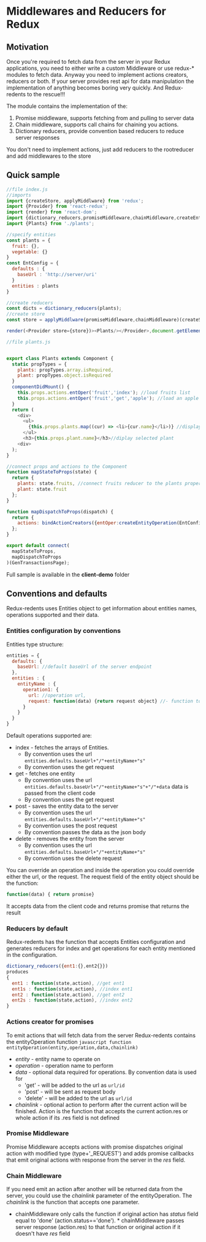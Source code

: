 # Middlewares and Reducers for Redux

## Motivation
Once you're required to fetch data from the server in your Redux applications, you need to either write a custom Middleware or use redux-* modules to fetch data. Anyway you need to implement actions creators, reducers or both. If your server provides rest api for data manipulation the implementation of anything becomes boring very quickly. And Redux-redents to the rescue!!!

The module contains the implementation of the:
1. Promise middleware, supports fetching from and pulling to server data
2. Chain middleware, supports call chains for chaining you actions.
3. Dictionary reducers, provide convention based reducers to reduce server responses

You don't need to implement actions, just add reducers to the rootreducer and add middlewares to the store

## Quick sample
```javascript
//file index.js
//imports
import {createStore, applyMiddlware} from 'redux';
import {Provider} from 'react-redux';
import {render} from 'react-dom';
import {dictionary_reducers,promiseMiddleware,chainMiddleware,createEntityOperation} from 'redux-redents';
import {Plants} from './plants';

//specify entities
const plants = {
  fruit: {},
  vegetable: {}
}
const EntConfig = {
  defaults : {
    baseUrl : 'http://server/uri'
  }
  entities : plants
}

//create reducers
const dicts = dictionary_reducers(plants);
//create store
const store = applyMiddlware(promiseMiddleware,chainMiddleware)(createStore)(dicts);

render(<Provider store={store})><Plants/></Provider>,document.getElemenentById('app'));

//file plants.js


export class Plants extends Component {
  static propTypes = {
    plants: propTypes.array.isRequired,
    plant: propTypes.object.isRequired
  }
  componentDidMount() {
    this.props.actions.entOper('fruit','index'); //load fruits list
    this.props.actions.entOper('fruit','get','apple'); //load an apple
  }
  return (
    <div>
      <ul>
        {this.props.plants.map((cur) => <li>{cur.name}</li>)} //display list of the plants
      </ul>
      <h3>{this.props.plant.name}</h3>//diplay selected plant
    <div>
  );
}

//connect props and actions to the Component
function mapStateToProps(state) {
  return {
    plants: state.fruits, //connect fruits reducer to the plants property
    plant: state.fruit
  };
}

function mapDispatchToProps(dispatch) {
  return {
    actions: bindActionCreators({entOper:createEntityOperation(EntConfig)}, dispatch) //binds actions.entOper to the call of the entityOperation function
  };
}

export default connect(
  mapStateToProps,
  mapDispatchToProps
)(GenTransactionsPage);
```

Full sample is available in the __client-demo__ folder

## Conventions and defaults
Redux-redents uses Entities object to get information about entities names, operations supported and their data.

### Entities configuration by conventions
Entities type structure:
```javascript
entities = {
  defaults: {
    baseUrl: //default baseUrl of the server endpoint
  },
  entities : {
    entityName : {
      operation1: {
        url: //operation url,
        request: function(data) {return request object} //- function to produce request to perform operation1
      }
    }
  }
}
```
Default operations supported are:
* index - fetches the arrays of Entities.
  * By convention uses the url ``` entities.defaults.baseUrl+"/"+entityName+"s" ```
  * By convention uses the get request
* get - fetches one entity
  * By convention uses the url ``` entities.defaults.baseUrl+"/"+entityName+"s"+"/"+data ```
  data is passed from the client code
  * By convention uses the get request
* post - saves the entity data to the server
  * By convention uses the url ``` entities.defaults.baseUrl+"/"+entityName+"s" ```
  * By convention uses the post request
  * By convention passes the data as the json body
* delete - removes the entity from the server
  * By convention uses the url ``` entities.defaults.baseUrl+"/"+entityName+"s" ```
  * By convention uses the delete request

You can override an operation and inside the operation you could override either the url, or the request.
The request field of the entity object should be the function:
```javascript
function(data) { return promise}
```
It accepts data from the client code and returns promise that returns the result

### Reducers by default
Redux-redents has the function that accepts Entities configuration and generates reducers for index and get operations for each entity mentioned in the configuration.

```javascript
dictionary_reducers({ent1:{},ent2{}})
produces
{
  ent1 : function(state,action), //get ent1
  ent1s : function(state,action), //index ent1
  ent2 : function(state,action), //get ent2
  ent2s : function(state,action), //index ent2
}
```

### Actions creator for promises
To emit actions that will fetch data from the server Redux-redents contains the entityOperation function
```javascript function entityOperation(entity,operation,data,chainlink) ```
* _entity_ - entity name to operate on
* _operation_ - operation name to perform
* _data_ - optional data required for operations. By convention data is used for
  *	'get' - will be added to the url  as `url/id`
  *	'post' - will be sent as request body
  *	'delete' - will be added to the url  as `url/id`
* _chainlink_ - optional action to perform after the current action will be finished. Action is the function that accepts the current action.res or whole action if its .res field is not defined

### Promise Middleware
Promise Middleware accepts actions with promise dispatches original action with modified type (type+'_REQUEST') and adds promise callbacks that emit original actions with response from the server in the _res_ field.


### Chain Middleware
If you need emit an action after another will be returned data from the server, you could use the _chainlink_ parameter of the entityOperation. The _chainlink_ is the function that accepts one parameter.
* chainMiddleware only calls the function if original action has _status_ field equal to 'done' (action.status=='done'). * chainMiddleware passes server response (action.res) to that function or original action if it doesn't have _res_ field  
